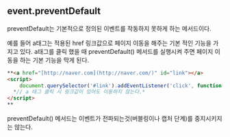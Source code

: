 ## event.preventDefault

preventDefault는 기본적으로 정의된 이벤트를 작동하지 못하게 하는 메서드이다.

예를 들어 a태그는 적용된 href 링크값으로 페이지 이동을 해주는 기본 적인 기능을 가지고 있다. a태그를 클릭 했을 때 preventDefault() 메서드를 실행시켜 주면 페이지 이동을 하는 기본 기능을 막게 된다.

```html
**<a href="[http://naver.com](http://naver.com/)" id="link"></a>
<script>
  	document.querySelector('#link').addEventListener('click', function( e ){		e.preventDefault();	});
  *// a 태그 클릭 시 링크값이 있어도 이동하지 않는다.*
</script>
**
```

preventDefault() 메서드는 이벤트가 전파되는것(버블링이나 캡처 단계)를 중지시키지는 않는다.
